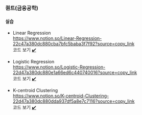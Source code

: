 ### 퀀트(금융공학)

#### 실습
- Linear Regression  
https://www.notion.so/Linear-Regression-22c47a380dc880cba7bfc5baba3f7f92?source=copy_link  
코드 보기 [✔️](./notebooks/1.%20DataAnalysis_SupervisedRegression.ipynb)

- Logistic Regression  
https://www.notion.so/Logistic-Regression-22d47a380dc880e1a66ed6c440740016?source=copy_link  
코드 보기 [✔️](./notebooks/2.%20DataAnalysis_SupervisedClassification.ipynb)

- K-centroid Clustering  
https://www.notion.so/K-centroid-Clustering-22d47a380dc880dda937df5a8e7c7116?source=copy_link  
코드 보기 [✔️](./notebooks/3.%20DataAnalysis_Unsupervised.ipynb)